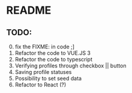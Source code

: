 # README

## TODO:

0) fix the FIXME: in code ;]
1) Refactor the code to VUE.JS 3
2) Refactor the code to typescript
3) Verifying profiles through checkbox || button
4) Saving profile statuses
5) Possibility to set seed data
6) Refactor to React (?)
